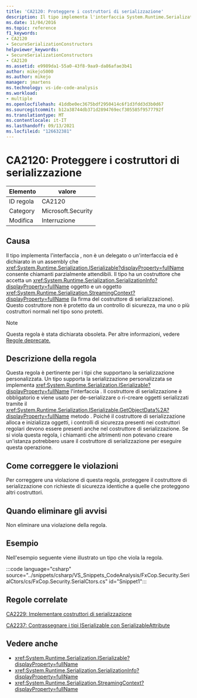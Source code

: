 ```yaml
---
title: 'CA2120: Proteggere i costruttori di serializzazione'
description: Il tipo implementa l'interfaccia System.Runtime.Serialization.ISerializable, non è un delegato o un'interfaccia ed è dichiarato in un assembly che consente chiamanti parzialmente attendibili.
ms.date: 11/04/2016
ms.topic: reference
f1_keywords:
- CA2120
- SecureSerializationConstructors
helpviewer_keywords:
- SecureSerializationConstructors
- CA2120
ms.assetid: e9989da1-55a0-43f8-9aa9-da86afae3b41
author: mikejo5000
ms.author: mikejo
manager: jmartens
ms.technology: vs-ide-code-analysis
ms.workload:
- multiple
ms.openlocfilehash: 41ddbe0ec3675bdf2950414c6f1d3fdd3d3b0d67
ms.sourcegitcommit: b12a38744db371d2894769ecf305585f9577792f
ms.translationtype: MT
ms.contentlocale: it-IT
ms.lasthandoff: 09/13/2021
ms.locfileid: "126632381"
---
```

# <a name="ca2120-secure-serialization-constructors"></a>CA2120: Proteggere i costruttori di serializzazione

|Elemento|valore|
|-|-|
|ID regola|CA2120|
|Category|Microsoft.Security|
|Modifica|Interruzione|

## <a name="cause"></a>Causa
Il tipo implementa l'interfaccia , non è un delegato o un'interfaccia ed è dichiarato in un assembly che <xref:System.Runtime.Serialization.ISerializable?displayProperty=fullName> consente chiamanti parzialmente attendibili. Il tipo ha un costruttore che accetta un <xref:System.Runtime.Serialization.SerializationInfo?displayProperty=fullName> oggetto e un oggetto <xref:System.Runtime.Serialization.StreamingContext?displayProperty=fullName> (la firma del costruttore di serializzazione). Questo costruttore non è protetto da un controllo di sicurezza, ma uno o più costruttori normali nel tipo sono protetti.

> [!NOTE]
> Questa regola è stata dichiarata obsoleta. Per altre informazioni, vedere [Regole deprecate.](fxcop-unported-deprecated-rules.md)

## <a name="rule-description"></a>Descrizione della regola
Questa regola è pertinente per i tipi che supportano la serializzazione personalizzata. Un tipo supporta la serializzazione personalizzata se implementa <xref:System.Runtime.Serialization.ISerializable?displayProperty=fullName> l'interfaccia . Il costruttore di serializzazione è obbligatorio e viene usato per de-serializzare o ri-creare oggetti serializzati tramite il <xref:System.Runtime.Serialization.ISerializable.GetObjectData%2A?displayProperty=fullName> metodo . Poiché il costruttore di serializzazione alloca e inizializza oggetti, i controlli di sicurezza presenti nei costruttori regolari devono essere presenti anche nel costruttore di serializzazione. Se si viola questa regola, i chiamanti che altrimenti non potevano creare un'istanza potrebbero usare il costruttore di serializzazione per eseguire questa operazione.

## <a name="how-to-fix-violations"></a>Come correggere le violazioni
Per correggere una violazione di questa regola, proteggere il costruttore di serializzazione con richieste di sicurezza identiche a quelle che proteggono altri costruttori.

## <a name="when-to-suppress-warnings"></a>Quando eliminare gli avvisi
Non eliminare una violazione della regola.

## <a name="example"></a>Esempio
Nell'esempio seguente viene illustrato un tipo che viola la regola.

:::code language="csharp" source="../snippets/csharp/VS_Snippets_CodeAnalysis/FxCop.Security.SerialCtors/cs/FxCop.Security.SerialCtors.cs" id="Snippet1":::

## <a name="related-rules"></a>Regole correlate
[CA2229: Implementare costruttori di serializzazione](/dotnet/fundamentals/code-analysis/quality-rules/ca2229)

[CA2237: Contrassegnare i tipi ISerializable con SerializableAttribute](/dotnet/fundamentals/code-analysis/quality-rules/ca2237)

## <a name="see-also"></a>Vedere anche

- <xref:System.Runtime.Serialization.ISerializable?displayProperty=fullName>
- <xref:System.Runtime.Serialization.SerializationInfo?displayProperty=fullName>
- <xref:System.Runtime.Serialization.StreamingContext?displayProperty=fullName>
